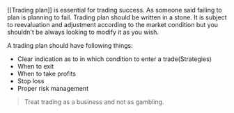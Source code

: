 [[Trading plan]] is essential for trading success. As someone said failing to plan is planning to fail. Trading plan should be written in a stone. It is subject to reevaluation and adjustment according to the market condition but you shouldn't be always looking to modify it as you wish. 

A trading plan should have following things:
- Clear indication as to in which condition to enter a trade(Strategies)
- When to exit
- When to take profits
- Stop loss
- Proper risk management


> Treat trading as a business and not as gambling. 